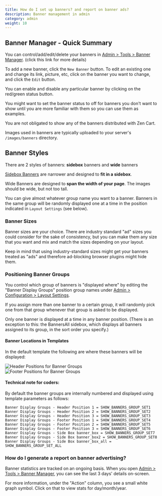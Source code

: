 ```yaml
---
title: How do I set up banners? and report on banner ads? 
description: Banner management in admin 
category: admin
weight: 10
---
```


## Banner Manager - Quick Summary
You can control/add/edit/delete your banners in [Admin > Tools > Banner Manager](/user/admin_pages/tools/banner_manager/). (click this link for more details)

To add a new banner, click the `New Banner` button.
To edit an existing one and change its link, picture, etc, click on the banner you want to change, and click the `Edit` button.

You can enable and disable any particular banner by clicking on the red/green status button.

You might want to set the banner status to off for banners you don't want to show until you are more familiar with them so you can use them as examples. 

You are not obligated to show any of the banners distributed with Zen Cart.

Images used in banners are typically uploaded to your server's `/images/banners` directory.


## Banner Styles
There are 2 styles of banners: **sidebox** banners and **wide** banners

[Sidebox Banners](/user/sideboxes/sidebox_list/#banners) are narrower and designed to **fit in a sidebox**.

Wide Banners are designed to **span the width of your page**.  The images should be wide, but not too tall.

You can give almost whatever group name you want to a banner. Banners in the same group will be randomly displayed one at a time in the position indicated in `Layout Settings` (see below).

### Banner Sizes

Banner sizes are your choice. There are industry standard "ad" sizes you could consider for the sake of consistency, but you can make them any size that you want and mix and match the sizes depending on your layout.

Keep in mind that using industry-standard sizes might get your banners treated as "ads" and therefore ad-blocking browser plugins might hide them.


### Positioning Banner Groups
You control which group of banners is "displayed where" by editing the "Banner Display Groups" position group names under [Admin > Configuration > Layout Settings](/user/admin_pages/configuration/configuration_layoutsettings/).

If you assign more than one banner to a certain group, it will randomly pick one from that group whenever that group is asked to be displayed.

Only one banner is displayed at a time in any banner position. (There is an exception to this: the BannersAll sidebox, which displays all banners assigned to its group, in the sort order you specify.)


#### Banner Locations in Templates

In the default template the following are where these banners will be displayed:

<img src="/images/banners_header" alt="Header Positions for Banner Groups">

<img src="/images/banners_footer.png" alt="Footer Positions for Banner Groups">


#### Technical note for coders:

By default the banner groups are internally numbered and displayed using template parameters as follows:

```
Banner Display Groups - Header Position 1 = SHOW_BANNERS_GROUP_SET1
Banner Display Groups - Header Position 2 = SHOW_BANNERS_GROUP_SET2
Banner Display Groups - Header Position 3 = SHOW_BANNERS_GROUP_SET3
Banner Display Groups - Footer Position 1 = SHOW_BANNERS_GROUP_SET4
Banner Display Groups - Footer Position 2 = SHOW_BANNERS_GROUP_SET5
Banner Display Groups - Footer Position 3 = SHOW_BANNERS_GROUP_SET6
Banner Display Groups - Side Box banner_box = SHOW_BANNERS_GROUP_SET7
Banner Display Groups - Side Box banner_box2 = SHOW_BANNERS_GROUP_SET8
Banner Display Groups - Side Box banner_box_all = SHOW_BANNERS_GROUP_SET_ALL
```


### How do I generate a report on banner advertising? 

Banner statistics are tracked on an ongoing basis. When you open [Admin > Tools > Banner Manager](/user/admin_pages/tools/banner_manager/), you can see the last 3 days' details on-screen.

For more information, under the "Action" column, you see a small white graph symbol. Click on that to view stats for day/month/year.

